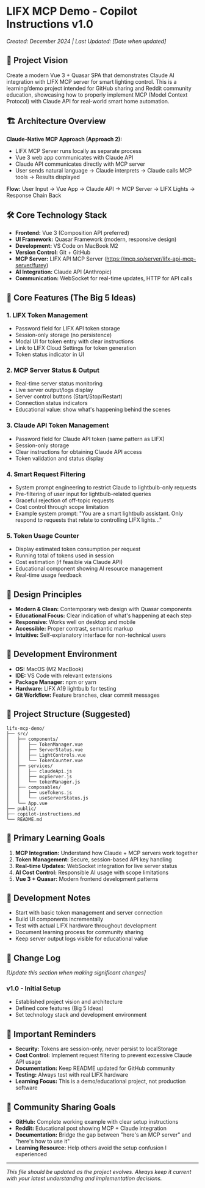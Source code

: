# LIFX MCP Demo - Copilot Instructions v1.0
*Created: December 2024 | Last Updated: [Date when updated]*

## 🎯 Project Vision
Create a modern Vue 3 + Quasar SPA that demonstrates Claude AI integration with LIFX MCP server for smart lighting control. This is a learning/demo project intended for GitHub sharing and Reddit community education, showcasing how to properly implement MCP (Model Context Protocol) with Claude API for real-world smart home automation.

## 🏗️ Architecture Overview
**Claude-Native MCP Approach (Approach 2):**
- LIFX MCP Server runs locally as separate process
- Vue 3 web app communicates with Claude API
- Claude API communicates directly with MCP server
- User sends natural language → Claude interprets → Claude calls MCP tools → Results displayed

**Flow:** User Input → Vue App → Claude API → MCP Server → LIFX Lights → Response Chain Back

## 🛠️ Core Technology Stack
- **Frontend:** Vue 3 (Composition API preferred)
- **UI Framework:** Quasar Framework (modern, responsive design)
- **Development:** VS Code on MacBook M2
- **Version Control:** Git + GitHub
- **MCP Server:** LIFX API MCP Server (https://mcp.so/server/lifx-api-mcp-server/furey)
- **AI Integration:** Claude API (Anthropic)
- **Communication:** WebSocket for real-time updates, HTTP for API calls

## 🔧 Core Features (The Big 5 Ideas)

### 1. LIFX Token Management
- Password field for LIFX API token storage
- Session-only storage (no persistence)
- Modal UI for token entry with clear instructions
- Link to LIFX Cloud Settings for token generation
- Token status indicator in UI

### 2. MCP Server Status & Output
- Real-time server status monitoring
- Live server output/logs display
- Server control buttons (Start/Stop/Restart)
- Connection status indicators
- Educational value: show what's happening behind the scenes

### 3. Claude API Token Management
- Password field for Claude API token (same pattern as LIFX)
- Session-only storage
- Clear instructions for obtaining Claude API access
- Token validation and status display

### 4. Smart Request Filtering
- System prompt engineering to restrict Claude to lightbulb-only requests
- Pre-filtering of user input for lightbulb-related queries
- Graceful rejection of off-topic requests
- Cost control through scope limitation
- Example system prompt: "You are a smart lightbulb assistant. Only respond to requests that relate to controlling LIFX lights..."

### 5. Token Usage Counter
- Display estimated token consumption per request
- Running total of tokens used in session
- Cost estimation (if feasible via Claude API)
- Educational component showing AI resource management
- Real-time usage feedback

## 🎨 Design Principles
- **Modern & Clean:** Contemporary web design with Quasar components
- **Educational Focus:** Clear indication of what's happening at each step
- **Responsive:** Works well on desktop and mobile
- **Accessible:** Proper contrast, semantic markup
- **Intuitive:** Self-explanatory interface for non-technical users

## 💾 Development Environment
- **OS:** MacOS (M2 MacBook)
- **IDE:** VS Code with relevant extensions
- **Package Manager:** npm or yarn
- **Hardware:** LIFX A19 lightbulb for testing
- **Git Workflow:** Feature branches, clear commit messages

## 🚀 Project Structure (Suggested)
```
lifx-mcp-demo/
├── src/
│   ├── components/
│   │   ├── TokenManager.vue
│   │   ├── ServerStatus.vue
│   │   ├── LightControls.vue
│   │   └── TokenCounter.vue
│   ├── services/
│   │   ├── claudeApi.js
│   │   ├── mcpServer.js
│   │   └── tokenManager.js
│   ├── composables/
│   │   ├── useTokens.js
│   │   └── useServerStatus.js
│   └── App.vue
├── public/
├── copilot-instructions.md
└── README.md
```

## 🎯 Primary Learning Goals
1. **MCP Integration:** Understand how Claude + MCP servers work together
2. **Token Management:** Secure, session-based API key handling
3. **Real-time Updates:** WebSocket integration for live server status
4. **AI Cost Control:** Responsible AI usage with scope limitations
5. **Vue 3 + Quasar:** Modern frontend development patterns

## 📝 Development Notes
- Start with basic token management and server connection
- Build UI components incrementally
- Test with actual LIFX hardware throughout development
- Document learning process for community sharing
- Keep server output logs visible for educational value

## 🔄 Change Log
*[Update this section when making significant changes]*

### v1.0 - Initial Setup
- Established project vision and architecture
- Defined core features (Big 5 Ideas)
- Set technology stack and development environment

## 🚨 Important Reminders
- **Security:** Tokens are session-only, never persist to localStorage
- **Cost Control:** Implement request filtering to prevent excessive Claude API usage
- **Documentation:** Keep README updated for GitHub community
- **Testing:** Always test with real LIFX hardware
- **Learning Focus:** This is a demo/educational project, not production software

## 🤝 Community Sharing Goals
- **GitHub:** Complete working example with clear setup instructions
- **Reddit:** Educational post showing MCP + Claude integration
- **Documentation:** Bridge the gap between "here's an MCP server" and "here's how to use it"
- **Learning Resource:** Help others avoid the setup confusion I experienced

---
*This file should be updated as the project evolves. Always keep it current with your latest understanding and implementation decisions.*
